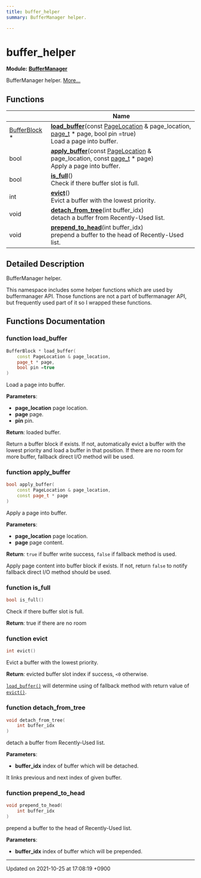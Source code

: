 ```yaml
---
title: buffer_helper
summary: BufferManager helper. 

---
```


# buffer_helper

**Module:** **[BufferManager](/Modules/group__BufferManager)**

BufferManager helper.  [More...](#detailed-description)

## Functions

|                | Name           |
| -------------- | -------------- |
| <a href="/Classes/structBufferBlock">BufferBlock</a> * | **[load_buffer](/Namespaces/namespacebuffer__helper#function-load-buffer)**(const <a href="/Modules/group__BufferManager#typedef-pagelocation">PageLocation</a> & page_location, <a href="/Modules/group__DiskSpaceManager#typedef-page-t">page_t</a> * page, bool pin =true)<br>Load a page into buffer.  |
| bool | **[apply_buffer](/Namespaces/namespacebuffer__helper#function-apply-buffer)**(const <a href="/Modules/group__BufferManager#typedef-pagelocation">PageLocation</a> & page_location, const <a href="/Modules/group__DiskSpaceManager#typedef-page-t">page_t</a> * page)<br>Apply a page into buffer.  |
| bool | **[is_full](/Namespaces/namespacebuffer__helper#function-is-full)**()<br>Check if there buffer slot is full.  |
| int | **[evict](/Namespaces/namespacebuffer__helper#function-evict)**()<br>Evict a buffer with the lowest priority.  |
| void | **[detach_from_tree](/Namespaces/namespacebuffer__helper#function-detach-from-tree)**(int buffer_idx)<br>detach a buffer from Recently-Used list.  |
| void | **[prepend_to_head](/Namespaces/namespacebuffer__helper#function-prepend-to-head)**(int buffer_idx)<br>prepend a buffer to the head of Recently-Used list.  |

## Detailed Description

BufferManager helper. 

This namespace includes some helper functions which are used by buffermanager API. Those functions are not a part of buffermanager API, but frequently used part of it so I wrapped these functions. 


## Functions Documentation

### function load_buffer

```cpp
BufferBlock * load_buffer(
    const PageLocation & page_location,
    page_t * page,
    bool pin =true
)
```

Load a page into buffer. 

**Parameters**: 

  * **page_location** page location. 
  * **page** page. 
  * **pin** pin. 


**Return**: loaded buffer. 

Return a buffer block if exists. If not, automatically evict a buffer with the lowest priority and load a buffer in that position. If there are no room for more buffer, fallback direct I/O method will be used.


### function apply_buffer

```cpp
bool apply_buffer(
    const PageLocation & page_location,
    const page_t * page
)
```

Apply a page into buffer. 

**Parameters**: 

  * **page_location** page location. 
  * **page** page content. 


**Return**: <code>true</code> if buffer write success, <code>false</code> if fallback method is used. 

Apply page content into buffer block if exists. If not, return <code>false</code> to notify fallback direct I/O method should be used.


### function is_full

```cpp
bool is_full()
```

Check if there buffer slot is full. 

**Return**: true if there are no room 

### function evict

```cpp
int evict()
```

Evict a buffer with the lowest priority. 

**Return**: evicted buffer slot index if success, <code>&lt;0</code> otherwise. 

<code><a href="/Namespaces/namespacebuffer__helper#function-load-buffer">load&#95;buffer()</a></code> will determine using of fallback method with return value of <code><a href="/Namespaces/namespacebuffer__helper#function-evict">evict()</a></code>.


### function detach_from_tree

```cpp
void detach_from_tree(
    int buffer_idx
)
```

detach a buffer from Recently-Used list. 

**Parameters**: 

  * **buffer_idx** index of buffer which will be detached. 


It links previous and next index of given buffer.


### function prepend_to_head

```cpp
void prepend_to_head(
    int buffer_idx
)
```

prepend a buffer to the head of Recently-Used list. 

**Parameters**: 

  * **buffer_idx** index of buffer which will be prepended. 






-------------------------------

Updated on 2021-10-25 at 17:08:19 +0900
